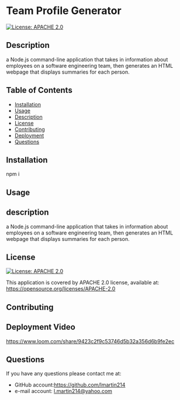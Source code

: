 # Team Profile Generator
  
  [![License: APACHE 2.0](https://img.shields.io/badge/License-APACHE%202.0-blue.svg)](https://opensource.org/licenses/APACHE-2.0)
  ## Description
  a Node.js command-line application that takes in information about employees on a software engineering team, then generates an HTML webpage that displays summaries for each person.
  ## Table of Contents
  - [Installation](#installation)
  - [Usage](#usage)
  - [Description](#description)
  - [License](#license)
  - [Contributing](#contributing)
  - [Deployment](#Video)
  - [Questions](#questions)
  
  ## Installation
  npm i
  ## Usage
  
  ## description
  a Node.js command-line application that takes in information about employees on a software engineering team, then generates an HTML webpage that displays summaries for each person.
  ## License
  [![License: APACHE 2.0](https://img.shields.io/badge/License-APACHE%202.0-blue.svg)](https://opensource.org/licenses/APACHE-2.0)
  
  This application is covered by APACHE 2.0 license, available at:
  https://opensource.org/licenses/APACHE-2.0
  ## Contributing
  
  ## Deployment Video
  https://www.loom.com/share/9423c2f9c53746d5b32a356d6b9fe2ec
  ## Questions
  If you have any questions please contact me at:
   - GitHub account:https://github.com/lmartin214
   - e-mail account: l.martin214@yahoo.com
 

